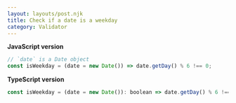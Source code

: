 ```yaml
---
layout: layouts/post.njk
title: Check if a date is a weekday
category: Validator
---
```


**JavaScript version**

```js
// `date` is a Date object
const isWeekday = (date = new Date()) => date.getDay() % 6 !== 0;
```

**TypeScript version**

```js
const isWeekday = (date = new Date()): boolean => date.getDay() % 6 !== 0;
```
